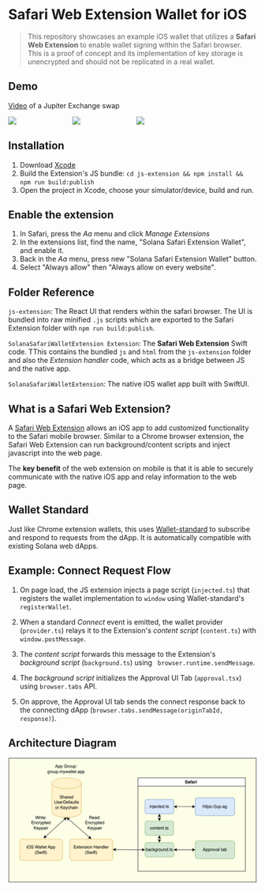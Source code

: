 # Safari Web Extension Wallet for iOS

> This repository showcases an example iOS wallet that utilizes a **Safari Web Extension** to enable wallet signing within the Safari browser.
> This is a proof of concept and its implementation of key storage is unencrypted and should not be replicated in a real wallet.

## Demo

[Video](https://github.com/Michaelsulistio/SolanaSafariWalletExtension/assets/18451967/b40ce3e3-33bb-4c60-9486-4b34f8db0076) of a Jupiter Exchange swap

<div style="display: flex;">
    <img src="assets/ExtensionScreen1.png" width="25%">
    &nbsp;<img src="assets/ExtensionScreen2.png" width="25%">
    &nbsp;<img src="assets/ExtensionScreen3.png" width="25%">
</div>

## Installation

1. Download [Xcode](https://developer.apple.com/xcode/)
2. Build the Extension's JS bundle: `cd js-extension && npm install && npm run build:publish`
3. Open the project in Xcode, choose your simulator/device, build and run.

## Enable the extension

1. In Safari, press the _Aa_ menu and click _Manage Extensions_
2. In the extensions list, find the name, "Solana Safari Extension Wallet", and enable it.
3. Back in the _Aa_ menu, press new "Solana Safari Extension Wallet" button.
4. Select "Always allow" then "Always allow on every website".

## Folder Reference

`js-extension`: The React UI that renders within the safari browser. The UI is bundled into raw minified `.js` scripts which are exported to the Safari Extension folder with `npm run build:publish`.

`SolanaSafariWalletExtension Extension`: The **Safari Web Extension** Swift code. TThis contains the bundled `js` and `html` from the `js-extension` folder and also the _Extension handler_ code, which acts as a bridge between JS and the native app.

`SolanaSafariWalletExtension`: The native iOS wallet app built with SwiftUI.

## What is a Safari Web Extension?

A [Safari Web Extension](https://developer.apple.com/documentation/safariservices/safari_web_extensions) allows an iOS app to add customized functionality to
the Safari mobile browser. Similar to a Chrome browser extension, the Safari Web Extension can run background/content scripts and inject javascript into the web page.

The **key benefit** of the web extension on mobile is that it is able to securely communicate with the native iOS app and relay information to the web page.

## Wallet Standard

Just like Chrome extension wallets, this uses [Wallet-standard](https://github.com/solana-labs/wallet-standard/tree/master) to subscribe and respond to requests from the dApp. It is automatically compatible with existing Solana web dApps.

## Example: Connect Request Flow

1. On page load, the JS extension injects a page script (`injected.ts`) that registers the wallet implementation to `window` using Wallet-standard's `registerWallet`.

2. When a standard _Connect_ event is emitted, the wallet provider (`provider.ts`) relays it to the Extension's _content script_ (`content.ts`) with `window.postMessage`.

3. The _content script_ forwards this message to the Extension's _background script_ (`background.ts`) using ` browser.runtime.sendMessage`.

4. The _background script_ initializes the Approval UI Tab (`approval.tsx`) using `browser.tabs` API.

5. On approve, the Approval UI tab sends the connect response back to the connecting dApp (`browser.tabs.sendMessage(originTabId, response)`).

## Architecture Diagram

![High Level Diagram](./assets/Diagram1.png)
